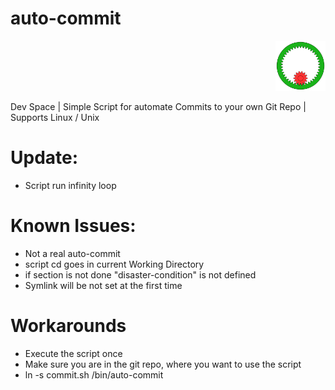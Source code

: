 <p align="left">
<h1> auto-commit </h1>
</p>

<p align="right">
  <img src="./Animated_internal_gear.gif" width="80" height="80">
</p>

Dev Space | Simple Script for automate Commits to your own Git Repo | Supports Linux / Unix

# Update:

- Script run infinity loop


# Known Issues:

- Not a real auto-commit
- script cd goes in current Working Directory
- if section is not done "disaster-condition" is not defined
- Symlink will be not set at the first time

# Workarounds

- Execute the script once
- Make sure you are in the git repo, where you want to use the script
- ln -s commit.sh /bin/auto-commit
